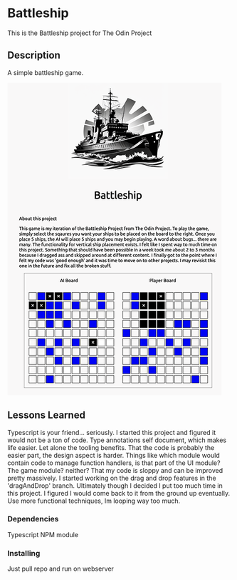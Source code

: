 # Battleship

This is the Battleship project for The Odin Project

## Description

A simple battleship game.

![Image of a Battleship](./img/battleship_screenshot.png)

## Lessons Learned

Typescript is your friend... seriously. I started this project and figured it would not be a ton of code. Type annotations self document, which makes life easier. Let alone the tooling benefits.
That the code is probably the easier part, the design aspect is harder. Things like which module would contain code to manage function handlers, is that part of the UI module? The game module? neither?
That my code is sloppy and can be improved pretty massively. I started working on the drag and drop features in the 'dragAndDrop' branch. Ultimately though I decided I put too much time in this project. I figured I would come back to it from the ground up eventually.
Use more functional techniques, Im looping way too much.

### Dependencies

Typescript NPM module

### Installing

Just pull repo and run on webserver
